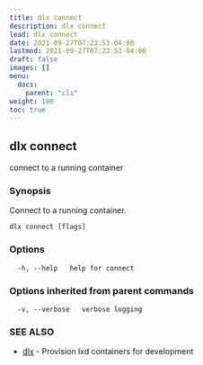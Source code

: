 ```yaml
---
title: dlx connect
description: dlx connect
lead: dlx connect
date: 2021-09-27T07:23:53-04:00
lastmod: 2021-09-27T07:23:53-04:00
draft: false
images: []
menu:
  docs:
    parent: "cli"
weight: 100
toc: true
---
```

## dlx connect

connect to a running container

### Synopsis

Connect to a running container.

```
dlx connect [flags]
```

### Options

```
  -h, --help   help for connect
```

### Options inherited from parent commands

```
  -v, --verbose   verbose logging
```

### SEE ALSO

* [dlx](/docs/cmd/dlx)	 - Provision lxd containers for development

